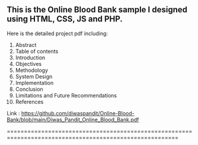 This is the Online Blood Bank sample I designed using HTML, CSS, JS and PHP.
--------------------------------------------------------------------------------------------------------

Here is the detailed project pdf including:

1. Abstract
2. Table of contents
3. Introduction
4. Objectives
5. Methodology
6. System Design
7. Implementation
8. Conclusion
8. Limitations and Future Recommendations
10. References

Link : https://github.com/diwaspandit/Online-Blood-Bank/blob/main/Diwas_Pandit_Online_Blood_Bank.pdf

========================================================================================================
